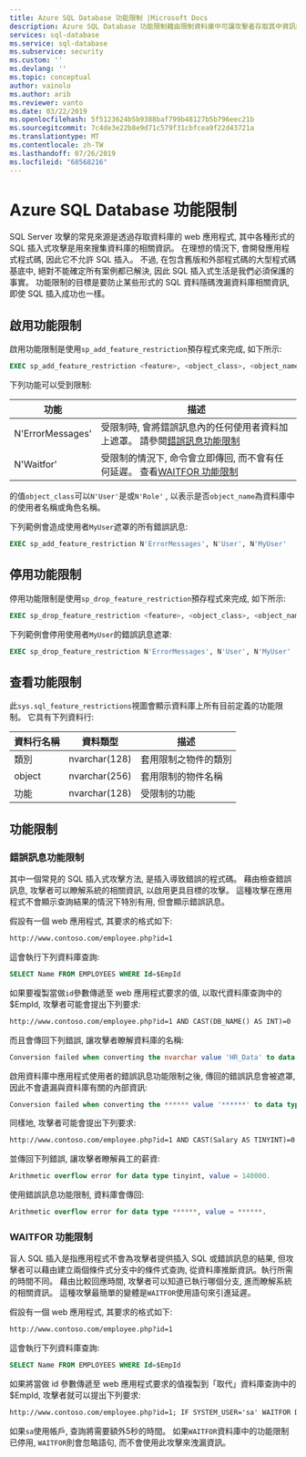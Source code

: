 ```yaml
---
title: Azure SQL Database 功能限制 |Microsoft Docs
description: Azure SQL Database 功能限制藉由限制資料庫中可讓攻擊者存取其中資訊的功能, 來改善您的資料庫安全性。
services: sql-database
ms.service: sql-database
ms.subservice: security
ms.custom: ''
ms.devlang: ''
ms.topic: conceptual
author: vainolo
ms.author: arib
ms.reviewer: vanto
ms.date: 03/22/2019
ms.openlocfilehash: 5f5123624b5b9388baf799b48127b5b796eec21b
ms.sourcegitcommit: 7c4de3e22b8e9d71c579f31cbfcea9f22d43721a
ms.translationtype: MT
ms.contentlocale: zh-TW
ms.lasthandoff: 07/26/2019
ms.locfileid: "68568216"
---
```

# <a name="azure-sql-database-feature-restrictions"></a>Azure SQL Database 功能限制

SQL Server 攻擊的常見來源是透過存取資料庫的 web 應用程式, 其中各種形式的 SQL 插入式攻擊是用來搜集資料庫的相關資訊。  在理想的情況下, 會開發應用程式程式碼, 因此它不允許 SQL 插入。  不過, 在包含舊版和外部程式碼的大型程式碼基底中, 絕對不能確定所有案例都已解決, 因此 SQL 插入式生活是我們必須保護的事實。  功能限制的目標是要防止某些形式的 SQL 資料隱碼洩漏資料庫相關資訊, 即使 SQL 插入成功也一樣。

## <a name="enabling-feature-restrictions"></a>啟用功能限制

啟用功能限制是使用`sp_add_feature_restriction`預存程式來完成, 如下所示:

```sql
EXEC sp_add_feature_restriction <feature>, <object_class>, <object_name>
```

下列功能可以受到限制:

| 功能          | 描述 |
|------------------|-------------|
| N'ErrorMessages' | 受限制時, 會將錯誤訊息內的任何使用者資料加上遮罩。 請參閱[錯誤訊息功能限制](#error-messages-feature-restriction) |
| N'Waitfor'       | 受限制的情況下, 命令會立即傳回, 而不會有任何延遲。 查看[WAITFOR 功能限制](#waitfor-feature-restriction) |

的值`object_class`可以`N'User'`是或`N'Role'` , 以表示是否`object_name`為資料庫中的使用者名稱或角色名稱。

下列範例會造成使用者`MyUser`遮罩的所有錯誤訊息:

```sql
EXEC sp_add_feature_restriction N'ErrorMessages', N'User', N'MyUser'
```

## <a name="disabling-feature-restrictions"></a>停用功能限制

停用功能限制是使用`sp_drop_feature_restriction`預存程式來完成, 如下所示:

```sql
EXEC sp_drop_feature_restriction <feature>, <object_class>, <object_name>
```

下列範例會停用使用者`MyUser`的錯誤訊息遮罩:

```sql
EXEC sp_drop_feature_restriction N'ErrorMessages', N'User', N'MyUser'
```

## <a name="viewing-feature-restrictions"></a>查看功能限制

此`sys.sql_feature_restrictions`視圖會顯示資料庫上所有目前定義的功能限制。 它具有下列資料行:

| 資料行名稱 | 資料類型 | 描述 |
|-------------|-----------|-------------|
| 類別       | nvarchar(128) | 套用限制之物件的類別 |
| object      | nvarchar(256) | 套用限制的物件名稱 |
| 功能     | nvarchar(128) | 受限制的功能 |

## <a name="feature-restrictions"></a>功能限制

### <a name="error-messages-feature-restriction"></a>錯誤訊息功能限制

其中一個常見的 SQL 插入式攻擊方法, 是插入導致錯誤的程式碼。  藉由檢查錯誤訊息, 攻擊者可以瞭解系統的相關資訊, 以啟用更具目標的攻擊。  這種攻擊在應用程式不會顯示查詢結果的情況下特別有用, 但會顯示錯誤訊息。

假設有一個 web 應用程式, 其要求的格式如下:

```html
http://www.contoso.com/employee.php?id=1
```

這會執行下列資料庫查詢:

```sql
SELECT Name FROM EMPLOYEES WHERE Id=$EmpId
```

如果要複製當做`id`參數傳遞至 web 應用程式要求的值, 以取代資料庫查詢中的 $EmpId, 攻擊者可能會提出下列要求:

```html
http://www.contoso.com/employee.php?id=1 AND CAST(DB_NAME() AS INT)=0
```

而且會傳回下列錯誤, 讓攻擊者瞭解資料庫的名稱:

```sql
Conversion failed when converting the nvarchar value 'HR_Data' to data type int.
```

啟用資料庫中應用程式使用者的錯誤訊息功能限制之後, 傳回的錯誤訊息會被遮罩, 因此不會遺漏與資料庫有關的內部資訊:

```sql
Conversion failed when converting the ****** value '******' to data type ******.
```

同樣地, 攻擊者可能會提出下列要求:

```html
http://www.contoso.com/employee.php?id=1 AND CAST(Salary AS TINYINT)=0
```

並傳回下列錯誤, 讓攻擊者瞭解員工的薪資:

```sql
Arithmetic overflow error for data type tinyint, value = 140000.
```

使用錯誤訊息功能限制, 資料庫會傳回:

```sql
Arithmetic overflow error for data type ******, value = ******.
```

### <a name="waitfor-feature-restriction"></a>WAITFOR 功能限制

盲人 SQL 插入是指應用程式不會為攻擊者提供插入 SQL 或錯誤訊息的結果, 但攻擊者可以藉由建立兩個條件式分支中的條件式查詢, 從資料庫推斷資訊。執行所需的時間不同。 藉由比較回應時間, 攻擊者可以知道已執行哪個分支, 進而瞭解系統的相關資訊。 這種攻擊最簡單的變體是`WAITFOR`使用語句來引進延遲。

假設有一個 web 應用程式, 其要求的格式如下:

```html
http://www.contoso.com/employee.php?id=1
```

這會執行下列資料庫查詢:

```sql
SELECT Name FROM EMPLOYEES WHERE Id=$EmpId
```

如果將當做 id 參數傳遞至 web 應用程式要求的值複製到「取代」資料庫查詢中的 $EmpId, 攻擊者就可以提出下列要求:

```html
http://www.contoso.com/employee.php?id=1; IF SYSTEM_USER='sa' WAITFOR DELAY '00:00:05'
```

如果`sa`使用帳戶, 查詢將需要額外5秒的時間。 如果`WAITFOR`資料庫中的功能限制已停用, `WAITFOR`則會忽略語句, 而不會使用此攻擊來洩漏資訊。